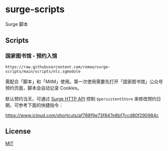 # surge-scripts

Surge 脚本

## Scripts

### 国家图书馆 - 预约入馆

```
https://raw.githubusercontent.com/romoo/surge-scripts/main/scripts/nlc.sgmodule
```

需配合「脚本」和「MitM」使用。第一次使用需要先打开「国家图书馆」公众号预约页面，脚本会自动记录 Cookies。

默认预约当天，可通过 [Surge HTTP API](https://manual.nssurge.com/others/http-api.html) 控制 `$persistentStore` 来修改预约日期，可参考下面的快捷指令：

https://www.icloud.com/shortcuts/af788f9e73f847e8bf7ccd80f290984c


## License

[MIT](LICENSE)
